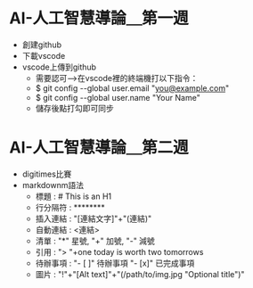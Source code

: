 # AI-人工智慧導論＿第一週
- 創建github
- 下載vscode
- vscode上傳到github
    - 需要認可-->在vscode裡的終端機打以下指令：
    - $ git config --global user.email "you@example.com"
    - $ git config --global user.name "Your Name"
    - 儲存後點打勾即可同步
# AI-人工智慧導論＿第二週
- digitimes比賽
- markdownm語法
    - 標題 : # This is an H1
    - 行分隔符 : ********
    - 插入連結 : "[連結文字]"+"(連結)"
    - 自動連結 : <連結>
    - 清單 : "*" 星號, "+" 加號, "-" 減號
    - 引用 : "> "+one today is worth two tomorrows
    - 待辦事項 : "- [ ]" 待辦事項
                "- [x]" 已完成事項
    - 圖片 : "!"+"[Alt text]"+"(/path/to/img.jpg "Optional title")"
     
